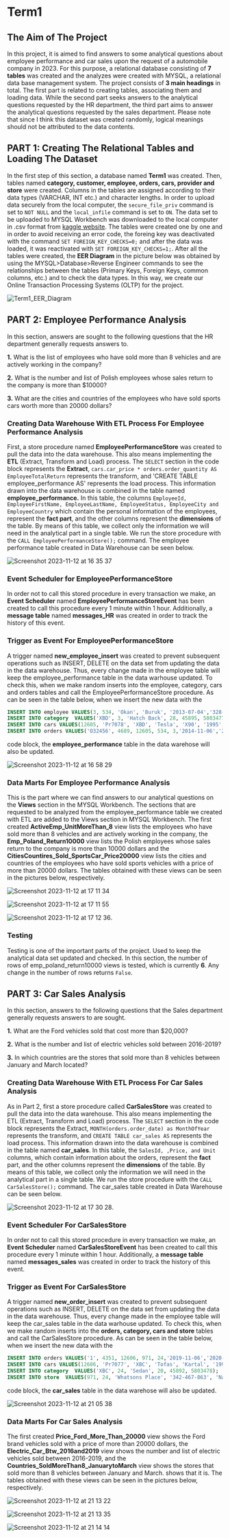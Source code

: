 # Term1

## The Aim of The Project
In this project, it is aimed to find answers to some analytical questions about employee performance and car sales upon the request of a automobile company in 2023. For this purpose, a relational database consisting of **7 tables** was created and the analyzes were created with MYSQL, a relational data base management system. The project consists of **3 main headings** in total. The first part is related to creating tables, associating them and loading data. While the second part seeks answers to the analytical questions requested by the HR department, the third part aims to answer the analytical questions requested by the sales department. Please note that since I think this dataset was created randomly, logical meanings should not be attributed to the data contents.

## PART 1: Creating The Relational Tables and Loading The Dataset
In the first step of this section, a database named **Term1** was created. Then, tables named **category, customer, employee, orders, cars, provider and store** were created. Columns in the tables are assigned according to their data types (VARCHAR, INT etc.) and character lengths. In order to upload data securely from the local computer, the `secure_file_priv` command is set to `NOT NULL` and the `local_infile` command is set to `ON`. The data set to be uploaded to MYSQL Workbench was downloaded to the local computer in .csv format from [kaggle website](https://www.kaggle.com/datasets/grncode/automotive-sector-compherensive-business-data-2023/data). The tables were created one by one and in order to avoid receiving an error code, the foreing key was deactivated with the command `SET FOREIGN_KEY_CHECKS=0;` and after the data was loaded, it was reactivated with `SET FOREIGN_KEY_CHECKS=1;`. After all the tables were created, the **EER Diagram** in the picture below was obtained by using the MYSQL>Database>Reverse Engineer commands to see the relationships between the tables (Primary Keys, Foreign Keys, common columns, etc.) and to check the data types. In this way, we create our Online Transaction Processing Systems (OLTP) for the project.

![Term1_EER_Diagram](https://github.com/ab-dum/Term1/assets/141356115/9e44246c-f6f7-4352-8776-424f2564c6ed)


## PART 2: Employee Performance Analysis
In this section, answers are sought to the following questions that the HR department generally requests answers to.

**1.** What is the list of employees who have sold more than 8 vehicles and are actively working in the company?

**2.** What is the number and list of Polish employees whose sales return to the company is more than $10000?

**3.** What are the cities and countries of the employees who have sold sports cars worth more than 20000 dollars?

### Creating Data Warehouse With ETL Process For Employee Performance Analysis
First, a store procedure named **EmployeePerformanceStore** was created to pull the data into the data warehouse. This also means implementing the **ETL** (Extract, Transform and Load) process. The `SELECT` section in the code block represents the **Extract**, `cars.car_price * orders.order_quantity AS EmployeeTotalReturn` represents the transform, and 'CREATE TABLE employee_performance AS' represents the load process. This information drawn into the data warehouse is combined in the table named **employee_performance.** In this table, the columns `EmployeeId, EmployeeFirstName, EmployeeLastName, EmployeeStatus, EmployeeCity and EmployeeCountry` which contain the personal information of the employees, represent the **fact part**, and the other columns represent the **dimensions** of the table. By means of this table, we collect only the information we will need in the analytical part in a single table. We run the store procedure with the `CALL EmployeePerformanceStore();` command. The employee performance table created in Data Warehouse can be seen below.

![Screenshot 2023-11-12 at 16 35 37](https://github.com/ab-dum/Term1/assets/141356115/85e46446-3b68-4498-a229-0dcc9b40a72b)

### Event Scheduler for EmployeePerformanceStore
In order not to call this stored procedure in every transaction we make, an **Event Scheduler** named **EmployeePerformanceStoreEvent** has been created to call this procedure every 1 minute within 1 hour. Additionally, a **message table** named **messages_HR** was created in order to track the history of this event.

### Trigger as Event For EmployeePerformanceStore
A trigger named **new_employee_insert** was created to prevent subsequent operations such as INSERT, DELETE on the data set from updating the data in the data warehouse. Thus, every change made in the employee table will keep the employee_performance table in the data warhouse updated. To check this, when we make random inserts into the employee, category, cars and orders tables and call the EmployeePerformanceStore procedure. As can be seen in the table below, when we insert the new data with the

``` sql
INSERT INTO employee VALUES(3, 534, 'Okan', 'Buruk', '2013-07-04','328-098-48', 'okanburuk@example.com', 'Off', 43567, 'Istanbul','Turkey');
INSERT INTO category  VALUES('XBD', 3, 'Hatch Back', 28, 45895, 5803477);
INSERT INTO cars VALUES(12605, 'Pr7078', 'XBD', 'Tesla', 'X90', '1995', 'Red', 4356459, 320985);
INSERT INTO orders VALUES('O32456', 4689, 12605, 534, 3,'2014-11-06','2018-10-12', '2020-06-24', 'Completed', 9);
```
code block, the **employee_performance** table in the data warehose will also be updated.

![Screenshot 2023-11-12 at 16 58 29](https://github.com/ab-dum/Term1/assets/141356115/30ff89fb-7d59-4fcb-a0a4-2fadd6bc68a8)


### Data Marts For Employee Performance Analysis 
This is the part where we can find answers to our analytical questions on the **Views** section in the MYSQL Workbench. The sections that are requested to be analyzed from the employee_performance table we created with ETL are added to the Views section in MYSQL Workbench. The first created **ActiveEmp_UnitMoreThan_8** view lists the employees who have sold more than 8 vehicles and are actively working in the company, the **Emp_Poland_Return10000** view lists the Polish employees whose sales return to the company is more than 10000 dollars and the **CitiesCountires_Sold_SportsCar_Price20000** view lists the cities and countries of the employees who have sold sports vehicles with a price of more than 20000 dollars. The tables obtained with these views can be seen in the pictures below, respectively.

![Screenshot 2023-11-12 at 17 11 34](https://github.com/ab-dum/Term1/assets/141356115/319f0b76-0ec7-4791-b267-93e188d6ecfe)

![Screenshot 2023-11-12 at 17 11 55](https://github.com/ab-dum/Term1/assets/141356115/740b082e-e7f2-40fc-a328-af0a4239a51b)

![Screenshot 2023-11-12 at 17 12 36](https://github.com/ab-dum/Term1/assets/141356115/27cbe5b5-4d20-4287-8a92-bce87a0bbfe2).

### Testing
Testing is one of the important parts of the project. Used to keep the analytical data set updated and checked. In this section, the number of rows of emp_poland_return10000 views is tested, which is currently **6**. Any change in the number of rows returns `False`.

## PART 3: Car Sales Analysis
In this section, answers to the following questions that the Sales department generally requests answers to are sought.

**1.** What are the Ford vehicles sold that cost more than $20,000?

**2.** What is the number and list of electric vehicles sold between 2016-2019?

**3.** In which countries are the stores that sold more than 8 vehicles between January and March located?

### Creating Data Warehouse With ETL Process For Car Sales Analysis
As in Part 2, first a store procedure called **CarSalesStore** was created to pull the data into the data warehouse. This also means implementing the ETL (Extract, Transform and Load) process. The `SELECT` section in the code block represents the Extract, `MONTH(orders.order_date) as MonthOfYear` represents the transform, and `CREATE TABLE car_sales AS` represents the load process. This information drawn into the data warehouse is combined in the table named **car_sales**. In this table, the `SalesId, ,Price, and Unit` columns, which contain information about the orders, represent the **fact** part, and the other columns represent the **dimensions** of the table. By means of this table, we collect only the information we will need in the analytical part in a single table. We run the store procedure with the `CALL CarSalesStore();` command. The car_sales table created in Data Warehouse can be seen below.

![Screenshot 2023-11-12 at 17 30 28](https://github.com/ab-dum/Term1/assets/141356115/6e9708e3-55c9-4555-9ba1-dd6e405ac5a2).

### Event Scheduler For CarSalesStore
In order not to call this stored procedure in every transaction we make, an **Event Scheduler** named **CarSalesStoreEvent** has been created to call this procedure every 1 minute within 1 hour. Additionally, a **message table** named **messages_sales** was created in order to track the history of this event.

### Trigger as Event For CarSalesStore
A trigger named **new_order_insert** was created to prevent subsequent operations such as INSERT, DELETE on the data set from updating the data in the data warehouse. Thus, every change made in the employee table will keep the car_sales table in the data warhouse updated. To check this, when we make random inserts into the **orders, category, cars and store** tables and call the CarSalesStore procedure. As can be seen in the table below, when we insert the new data with the

``` sql
INSERT INTO orders VALUES('1', 4351, 12606, 971, 24,'2019-11-06','2020-10-12', '2021-06-24', 'Completed', 5);
INSERT INTO cars VALUES(12606, 'Pr7077', 'XBC', 'Tofas', 'Kartal', '1991', 'DarkGray', 4356454, 13545);
INSERT INTO category  VALUES('XBC', 24, 'Sedan', 20, 45892, 5803478);
INSERT INTO store  VALUES(971, 24, 'Whatsons Place', '342-467-863', 'Nagazaki', 'Japan', 'whatson3427@example.com', 4921);
```
code block, the **car_sales** table in the data warehose will also be updated.

![Screenshot 2023-11-12 at 21 05 38](https://github.com/ab-dum/Term1/assets/141356115/4b2bd82a-3d2d-45bb-a058-74131b189444)

### Data Marts For Car Sales Analysis
The first created **Price_Ford_More_Than_20000** view shows the Ford brand vehicles sold with a price of more than 20000 dollars, the **Electric_Car_Btw_2016and2019** view shows the number and list of electric vehicles sold between 2016-2019, and the **Countries_SoldMoreThan8_JanuarytoMarch** view shows the stores that sold more than 8 vehicles between January and March. shows that it is. The tables obtained with these views can be seen in the pictures below, respectively.

![Screenshot 2023-11-12 at 21 13 22](https://github.com/ab-dum/Term1/assets/141356115/6b7f6653-9930-4eea-88fc-26c64b6cb2b2)

![Screenshot 2023-11-12 at 21 13 35](https://github.com/ab-dum/Term1/assets/141356115/0ff688dc-059f-4e2f-a526-1052ab453435)

![Screenshot 2023-11-12 at 21 14 14](https://github.com/ab-dum/Term1/assets/141356115/387d797e-9b3d-48cd-a812-cbb3451c077b)
